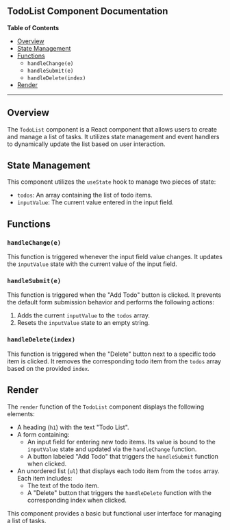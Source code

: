 ## TodoList Component Documentation

**Table of Contents**

* [Overview](#overview)
* [State Management](#state-management)
* [Functions](#functions)
    * `handleChange(e)`
    * `handleSubmit(e)`
    * `handleDelete(index)`
* [Render](#render)

---

## Overview

The `TodoList` component is a React component that allows users to create and manage a list of tasks. It utilizes state management and event handlers to dynamically update the list based on user interaction.

## State Management

This component utilizes the `useState` hook to manage two pieces of state:

* `todos`: An array containing the list of todo items.
* `inputValue`: The current value entered in the input field.

## Functions

### `handleChange(e)`

This function is triggered whenever the input field value changes. It updates the `inputValue` state with the current value of the input field.

### `handleSubmit(e)`

This function is triggered when the "Add Todo" button is clicked. It prevents the default form submission behavior and performs the following actions:

1. Adds the current `inputValue` to the `todos` array.
2. Resets the `inputValue` state to an empty string.

### `handleDelete(index)`

This function is triggered when the "Delete" button next to a specific todo item is clicked. It removes the corresponding todo item from the `todos` array based on the provided `index`.

## Render

The `render` function of the `TodoList` component displays the following elements:

* A heading (`h1`) with the text "Todo List".
* A form containing:
    * An input field for entering new todo items. Its value is bound to the `inputValue` state and updated via the `handleChange` function.
    * A button labeled "Add Todo" that triggers the `handleSubmit` function when clicked.
* An unordered list (`ul`) that displays each todo item from the `todos` array. Each item includes:
    * The text of the todo item.
    * A "Delete" button that triggers the `handleDelete` function with the corresponding index when clicked.

This component provides a basic but functional user interface for managing a list of tasks.
